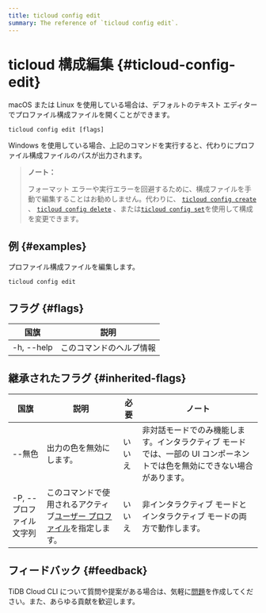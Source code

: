 ```yaml
---
title: ticloud config edit
summary: The reference of `ticloud config edit`.
---
```


# ticloud 構成編集 {#ticloud-config-edit}

macOS または Linux を使用している場合は、デフォルトのテキスト エディターでプロファイル構成ファイルを開くことができます。

```shell
ticloud config edit [flags]
```

Windows を使用している場合、上記のコマンドを実行すると、代わりにプロファイル構成ファイルのパスが出力されます。

> **ノート：**
>
> フォーマット エラーや実行エラーを回避するために、構成ファイルを手動で編集することはお勧めしません。代わりに、 [`ticloud config create`](/tidb-cloud/ticloud-config-create.md) 、 [`ticloud config delete`](/tidb-cloud/ticloud-config-delete.md) 、または[`ticloud config set`](/tidb-cloud/ticloud-config-set.md)を使用して構成を変更できます。

## 例 {#examples}

プロファイル構成ファイルを編集します。

```shell
ticloud config edit
```

## フラグ {#flags}

| 国旗         | 説明           |
| ---------- | ------------ |
| -h, --help | このコマンドのヘルプ情報 |

## 継承されたフラグ {#inherited-flags}

| 国旗              | 説明                                                                               | 必要  | ノート                                                             |
| --------------- | -------------------------------------------------------------------------------- | --- | --------------------------------------------------------------- |
| --無色            | 出力の色を無効にします。                                                                     | いいえ | 非対話モードでのみ機能します。インタラクティブ モードでは、一部の UI コンポーネントでは色を無効にできない場合があります。 |
| -P, --プロファイル文字列 | このコマンドで使用されるアクティブ[ユーザー プロファイル](/tidb-cloud/cli-reference.md#user-profile)を指定します。 | いいえ | 非インタラクティブ モードとインタラクティブ モードの両方で動作します。                            |

## フィードバック {#feedback}

TiDB Cloud CLI について質問や提案がある場合は、気軽に[問題](https://github.com/tidbcloud/tidbcloud-cli/issues/new/choose)を作成してください。また、あらゆる貢献を歓迎します。
